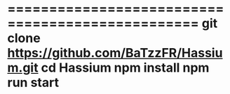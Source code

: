 =================================================
git clone https://github.com/BaTzzFR/Hassium.git
cd Hassium
npm install
npm run start
=================================================
